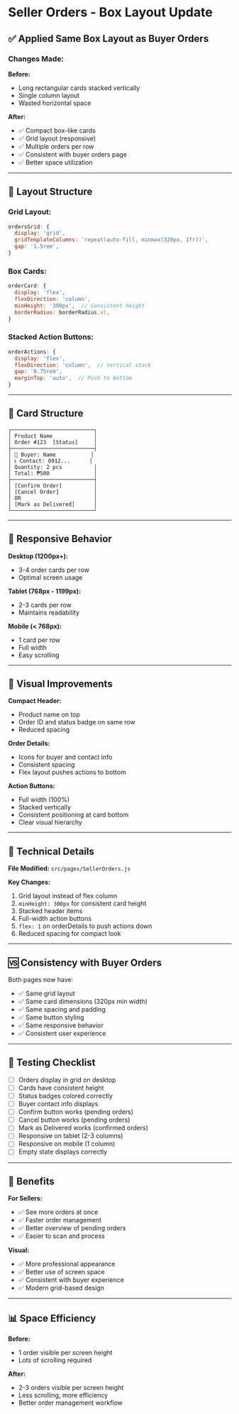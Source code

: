 # Seller Orders - Box Layout Update

## ✅ Applied Same Box Layout as Buyer Orders

### **Changes Made:**

**Before:**
- Long rectangular cards stacked vertically
- Single column layout
- Wasted horizontal space

**After:**
- ✅ Compact box-like cards
- ✅ Grid layout (responsive)
- ✅ Multiple orders per row
- ✅ Consistent with buyer orders page
- ✅ Better space utilization

---

## 📐 Layout Structure

### **Grid Layout:**
```jsx
ordersGrid: {
  display: 'grid',
  gridTemplateColumns: 'repeat(auto-fill, minmax(320px, 1fr))',
  gap: '1.5rem',
}
```

### **Box Cards:**
```jsx
orderCard: {
  display: 'flex',
  flexDirection: 'column',
  minHeight: '300px',  // Consistent height
  borderRadius: borderRadius.xl,
}
```

### **Stacked Action Buttons:**
```jsx
orderActions: {
  display: 'flex',
  flexDirection: 'column',  // Vertical stack
  gap: '0.75rem',
  marginTop: 'auto',  // Push to bottom
}
```

---

## 🎯 Card Structure

```
┌──────────────────────────┐
│ Product Name             │
│ Order #123  [Status]     │
├──────────────────────────┤
│ 👤 Buyer: Name           │
│ 📞 Contact: 0912...      │
│ Quantity: 2 pcs          │
│ Total: ₱500              │
├──────────────────────────┤
│ [Confirm Order]          │
│ [Cancel Order]           │
│ OR                       │
│ [Mark as Delivered]      │
└──────────────────────────┘
```

---

## 📱 Responsive Behavior

**Desktop (1200px+):**
- 3-4 order cards per row
- Optimal screen usage

**Tablet (768px - 1199px):**
- 2-3 cards per row
- Maintains readability

**Mobile (< 768px):**
- 1 card per row
- Full width
- Easy scrolling

---

## 🎨 Visual Improvements

**Compact Header:**
- Product name on top
- Order ID and status badge on same row
- Reduced spacing

**Order Details:**
- Icons for buyer and contact info
- Consistent spacing
- Flex layout pushes actions to bottom

**Action Buttons:**
- Full width (100%)
- Stacked vertically
- Consistent positioning at card bottom
- Clear visual hierarchy

---

## 🔧 Technical Details

**File Modified:** `src/pages/SellerOrders.js`

**Key Changes:**
1. Grid layout instead of flex column
2. `minHeight: 300px` for consistent card height
3. Stacked header items
4. Full-width action buttons
5. `flex: 1` on orderDetails to push actions down
6. Reduced spacing for compact look

---

## 🆚 Consistency with Buyer Orders

Both pages now have:
- ✅ Same grid layout
- ✅ Same card dimensions (320px min width)
- ✅ Same spacing and padding
- ✅ Same button styling
- ✅ Same responsive behavior
- ✅ Consistent user experience

---

## 🧪 Testing Checklist

- [ ] Orders display in grid on desktop
- [ ] Cards have consistent height
- [ ] Status badges colored correctly
- [ ] Buyer contact info displays
- [ ] Confirm button works (pending orders)
- [ ] Cancel button works (pending orders)
- [ ] Mark as Delivered works (confirmed orders)
- [ ] Responsive on tablet (2-3 columns)
- [ ] Responsive on mobile (1 column)
- [ ] Empty state displays correctly

---

## 🚀 Benefits

**For Sellers:**
- ✅ See more orders at once
- ✅ Faster order management
- ✅ Better overview of pending orders
- ✅ Easier to scan and process

**Visual:**
- ✅ More professional appearance
- ✅ Better use of screen space
- ✅ Consistent with buyer experience
- ✅ Modern grid-based design

---

## 📊 Space Efficiency

**Before:**
- 1 order visible per screen height
- Lots of scrolling required

**After:**
- 2-3 orders visible per screen height
- Less scrolling, more efficiency
- Better order management workflow
